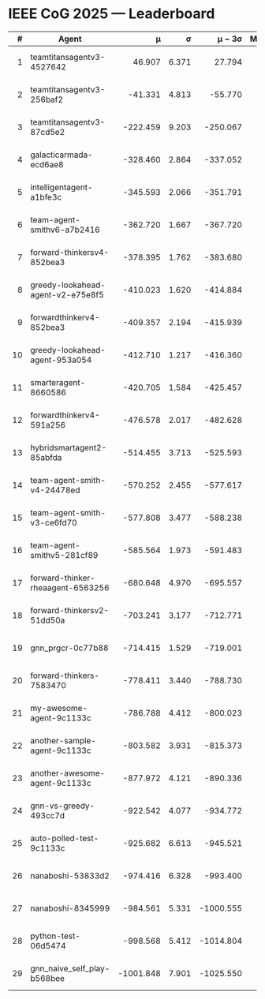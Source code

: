 # IEEE CoG 2025 — Leaderboard

| # | Agent | μ | σ | μ − 3σ | Matches | Updated |
|---:|---|---:|---:|---:|---:|---|
| 1 | teamtitansagentv3-4527642 | 46.907 | 6.371 | 27.794 | 22070 | 2025-08-25 14:02 |
| 2 | teamtitansagentv3-256baf2 | -41.331 | 4.813 | -55.770 | 22436 | 2025-08-25 14:02 |
| 3 | teamtitansagentv3-87cd5e2 | -222.459 | 9.203 | -250.067 | 22966 | 2025-08-25 14:02 |
| 4 | galacticarmada-ecd6ae8 | -328.460 | 2.864 | -337.052 | 20620 | 2025-08-25 14:02 |
| 5 | intelligentagent-a1bfe3c | -345.593 | 2.066 | -351.791 | 18905 | 2025-08-25 14:02 |
| 6 | team-agent-smithv6-a7b2416 | -362.720 | 1.667 | -367.720 | 22040 | 2025-08-25 14:02 |
| 7 | forward-thinkersv4-852bea3 | -378.395 | 1.762 | -383.680 | 18326 | 2025-08-25 14:02 |
| 8 | greedy-lookahead-agent-v2-e75e8f5 | -410.023 | 1.620 | -414.884 | 22706 | 2025-08-25 14:02 |
| 9 | forwardthinkerv4-852bea3 | -409.357 | 2.194 | -415.939 | 18824 | 2025-08-25 14:02 |
| 10 | greedy-lookahead-agent-953a054 | -412.710 | 1.217 | -416.360 | 20466 | 2025-08-25 14:02 |
| 11 | smarteragent-8660586 | -420.705 | 1.584 | -425.457 | 18888 | 2025-08-25 14:02 |
| 12 | forwardthinkerv4-591a256 | -476.578 | 2.017 | -482.628 | 18217 | 2025-08-25 14:02 |
| 13 | hybridsmartagent2-85abfda | -514.455 | 3.713 | -525.593 | 18704 | 2025-08-25 14:02 |
| 14 | team-agent-smith-v4-24478ed | -570.252 | 2.455 | -577.617 | 22156 | 2025-08-25 14:02 |
| 15 | team-agent-smith-v3-ce6fd70 | -577.808 | 3.477 | -588.238 | 22716 | 2025-08-25 14:02 |
| 16 | team-agent-smithv5-281cf89 | -585.564 | 1.973 | -591.483 | 21280 | 2025-08-25 14:02 |
| 17 | forward-thinker-rheaagent-6563256 | -680.648 | 4.970 | -695.557 | 20590 | 2025-08-25 14:02 |
| 18 | forward-thinkersv2-51dd50a | -703.241 | 3.177 | -712.771 | 21450 | 2025-08-25 14:02 |
| 19 | gnn_prgcr-0c77b88 | -714.415 | 1.529 | -719.001 | 19460 | 2025-08-25 14:02 |
| 20 | forward-thinkers-7583470 | -778.411 | 3.440 | -788.730 | 20180 | 2025-08-25 14:02 |
| 21 | my-awesome-agent-9c1133c | -786.788 | 4.412 | -800.023 | 22440 | 2025-08-25 14:02 |
| 22 | another-sample-agent-9c1133c | -803.582 | 3.931 | -815.373 | 22200 | 2025-08-25 14:02 |
| 23 | another-awesome-agent-9c1133c | -877.972 | 4.121 | -890.336 | 23820 | 2025-08-25 14:02 |
| 24 | gnn-vs-greedy-493cc7d | -922.542 | 4.077 | -934.772 | 17300 | 2025-08-25 14:02 |
| 25 | auto-polled-test-9c1133c | -925.682 | 6.613 | -945.521 | 23120 | 2025-08-25 14:02 |
| 26 | nanaboshi-53833d2 | -974.416 | 6.328 | -993.400 | 17220 | 2025-08-25 14:02 |
| 27 | nanaboshi-8345999 | -984.561 | 5.331 | -1000.555 | 18090 | 2025-08-25 14:02 |
| 28 | python-test-06d5474 | -998.568 | 5.412 | -1014.804 | 17850 | 2025-08-25 14:02 |
| 29 | gnn_naive_self_play-b568bee | -1001.848 | 7.901 | -1025.550 | 17940 | 2025-08-25 14:02 |
